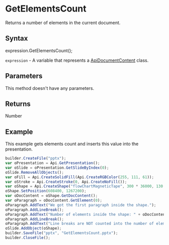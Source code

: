 # GetElementsCount

Returns a number of elements in the current document.

## Syntax

expression.GetElementsCount();

`expression` - A variable that represents a [ApiDocumentContent](../ApiDocumentContent.md) class.

## Parameters

This method doesn't have any parameters.

## Returns

Number

## Example

This example gets elements count and inserts this value into the presentation.

```javascript
builder.CreateFile("pptx");
var oPresentation = Api.GetPresentation();
var oSlide = oPresentation.GetSlideByIndex(0);
oSlide.RemoveAllObjects();
var oFill = Api.CreateSolidFill(Api.CreateRGBColor(255, 111, 61));
var oStroke = Api.CreateStroke(0, Api.CreateNoFill());
var oShape = Api.CreateShape("flowChartMagneticTape", 300 * 36000, 130 * 36000, oFill, oStroke);
oShape.SetPosition(608400, 1267200);
var oDocContent = oShape.GetDocContent();
var oParagraph = oDocContent.GetElement(0);
oParagraph.AddText("We got the first paragraph inside the shape.");
oParagraph.AddLineBreak();
oParagraph.AddText("Number of elements inside the shape: " + oDocContent.GetElementsCount());
oParagraph.AddLineBreak();
oParagraph.AddText("Line breaks are NOT counted into the number of elements.");
oSlide.AddObject(oShape);
builder.SaveFile("pptx", "GetElementsCount.pptx");
builder.CloseFile();
```